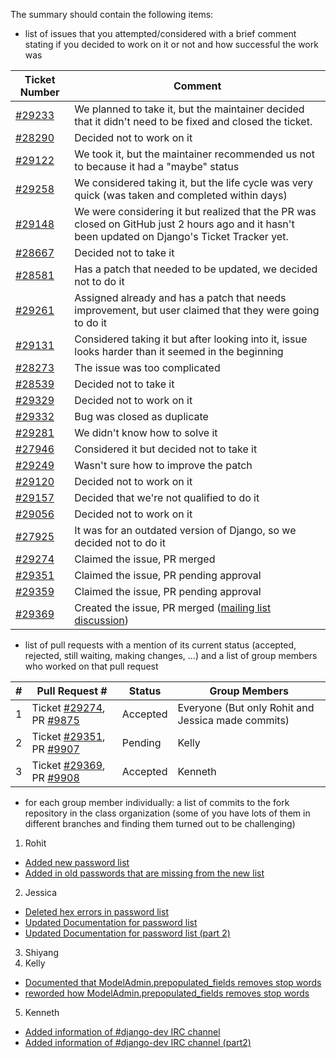 The summary should contain the following items:

- list of issues that you attempted/considered with a brief comment stating if you decided to work on it or not and how successful the work was

|                  **Ticket Number**                  |        **Comment**                |
|-----------------------------------------------------|-----------------------------------|
|[#29233](https://code.djangoproject.com/ticket/29233)|We planned to take it, but the maintainer decided that it didn't need to be fixed and closed the ticket.|
|[#28290](https://code.djangoproject.com/ticket/28290)|Decided not to work on it          |
|[#29122](https://code.djangoproject.com/ticket/29122)|We took it, but the maintainer recommended us not to because it had a "maybe" status|
|[#29258](https://code.djangoproject.com/ticket/29258)|We considered taking it, but the life cycle was very quick (was taken and completed within days)|
|[#29148](https://code.djangoproject.com/ticket/29148)|We were considering it but realized that the PR was closed on GitHub just 2 hours ago and it hasn't been updated on Django's Ticket Tracker yet.|
|[#28667](https://code.djangoproject.com/ticket/28667)|Decided not to take it|
|[#28581](https://code.djangoproject.com/ticket/28581)|Has a patch that needed to be updated, we decided not to do it|
|[#29261](https://code.djangoproject.com/ticket/29261)|Assigned already and has a patch that needs improvement, but user claimed that they were going to do it|
|[#29131](https://code.djangoproject.com/ticket/29131)|Considered taking it but after looking into it, issue looks harder than it seemed in the beginning|
|[#28273](https://code.djangoproject.com/ticket/28273)|The issue was too complicated|
|[#28539](https://code.djangoproject.com/ticket/28539)|Decided not to take it|
|[#29329](https://code.djangoproject.com/ticket/29329)|Decided not to work on it|
|[#29332](https://code.djangoproject.com/ticket/29332)|Bug was closed as duplicate|
|[#29281](https://code.djangoproject.com/ticket/29281)|We didn't know how to solve it|
|[#27946](https://code.djangoproject.com/ticket/27946)|Considered it but decided not to take it|
|[#29249](https://code.djangoproject.com/ticket/29249)|Wasn't sure how to improve the patch|
|[#29120](https://code.djangoproject.com/ticket/29120)|Decided not to work on it|
|[#29157](https://code.djangoproject.com/ticket/29157)|Decided that we're not qualified to do it|
|[#29056](https://code.djangoproject.com/ticket/29056)|Decided not to work on it|
|[#27925](https://code.djangoproject.com/ticket/27925)|It was for an outdated version of Django, so we decided not to do it|
|[#29274](https://code.djangoproject.com/ticket/29274)|Claimed the issue, PR merged|
|[#29351](https://code.djangoproject.com/ticket/29351)|Claimed the issue, PR pending approval|
|[#29359](https://code.djangoproject.com/ticket/29359)|Claimed the issue, PR pending approval|
|[#29369](https://code.djangoproject.com/ticket/29369)|Created the issue, PR merged ([mailing list discussion](https://groups.google.com/forum/?utm_medium=email&utm_source=footer#!topic/django-developers/-rrIRia5IuU))|


- list of pull requests with a mention of its current status (accepted, rejected, still waiting, making changes, ...) and a list of group members who worked on that pull request

|#|Pull Request #|Status|Group Members|
|-|--------------|------|-------------|
|1|Ticket [#29274](https://code.djangoproject.com/ticket/29274), PR [#9875](https://github.com/django/django/pull/9875)|Accepted|Everyone (But only Rohit and Jessica made commits)|
|2|Ticket [#29351](https://code.djangoproject.com/ticket/29351), PR [#9907](https://github.com/django/django/pull/9907)|Pending|Kelly|
|3|Ticket [#29369](https://code.djangoproject.com/ticket/29369), PR [#9908](https://github.com/django/django/pull/9908)|Accepted|Kenneth|

- for each group member individually: a list of commits to the fork repository in the class organization (some of you have lots of them in different branches and finding them turned out to be challenging)

1. Rohit
- [Added new password list](https://github.com/django/django/commit/53efaa80a46a412d11b341b38643360686acf9d3)
- [Added in old passwords that are missing from the new list](https://github.com/django/django/commit/6a609490477cabfaf5f83485099ca7a3bc276b8c)
2. Jessica
- [Deleted hex errors in password list](https://github.com/django/django/commit/3dfd731662325b803a910a25d5587e82191c2bd9)
- [Updated Documentation for password list](https://github.com/django/django/commit/7c3e0cee0f9045d1e87bef7ced5b6b8b5af6555d)
- [Updated Documentation for password list (part 2)](https://github.com/django/django/commit/afbe18cd23efe20ca63afd4f0dafeb34fb079c7d)
3. Shiyang
4. Kelly
- [Documented that ModelAdmin.prepopulated_fields removes stop words](https://github.com/nyu-ossd-s18/django/commit/b1d990c195de04620683b5fc0e524bc3d9b5813a)
- [reworded how ModelAdmin.prepopulated_fields removes stop words](https://github.com/django/django/pull/9907/commits/e14b9a0e6dc93d74d3957709ec29102febabfe59)
5. Kenneth
- [Added information of #django-dev IRC channel](https://github.com/nyu-ossd-s18/django/commit/8754e763c3cdeffa26cd081b93fdb86dc288058a)
- [Added information of #django-dev IRC channel (part2)](https://github.com/nyu-ossd-s18/django/commit/4eb44ea943b7c2c239997f6ad1c229926ef1b267)
